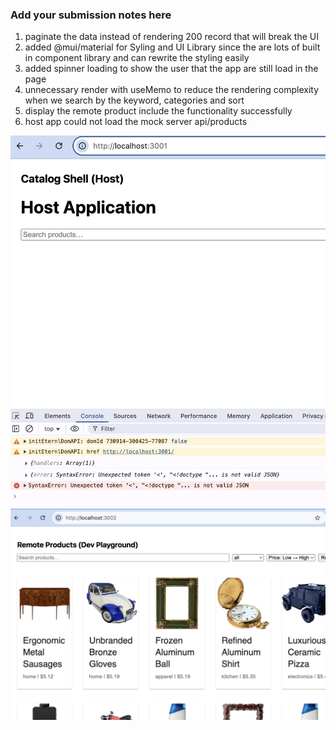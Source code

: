 ### Add your submission notes here

1. paginate the data instead of rendering 200 record that will break the UI
2. added @mui/material for Syling and UI Library since the are lots of built in component library and can rewrite the styling easily
3. added spinner loading to show the user that the app are still load in the page
4. unnecessary render with useMemo to reduce the rendering complexity when we search by the keyword, categories and sort
5. display the remote product include the functionality successfully
6. host app could not load the mock server api/products

![HostApp](./screenshots/host-app.png)
![remoteProducts](./screenshots/remote-products.png)